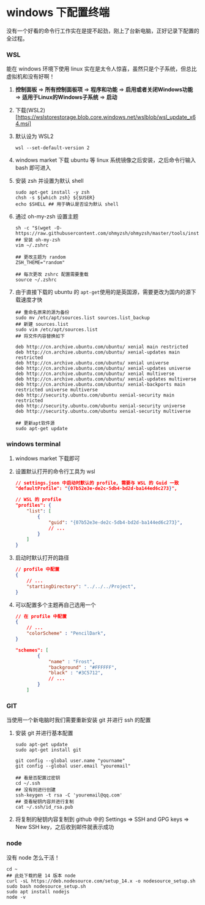 # windows 下配置终端

没有一个好看的命令行工作实在是提不起劲，刚上了台新电脑，正好记录下配置的全过程。

### WSL

能在 windows 环境下使用 linux 实在是太令人惊喜，虽然只是个子系统，但总比虚拟机和没有好啊！

1. **控制面板** => **所有控制面板项** => **程序和功能**  => **启用或者关闭Windows功能** => **适用于Linux的Windows子系统** => **启动**

2. 下载(WSL2)[https://wslstorestorage.blob.core.windows.net/wslblob/wsl_update_x64.msi] 

3. 默认设为 WSL2 

   `wsl --set-default-version 2`

4. windows market 下载 ubuntu 等 linux 系统镜像之后安装，之后命令行输入 bash 即可进入

5. 安装 zsh 并设置为默认 shell

   ```shell
   sudo apt-get install -y zsh
   chsh -s ${which zsh} ${$USER}
   echo $SHELL ## 用于确认是否设为默认 shell
   ```

6. 通过 oh-my-zsh 设置主题

   ```shell
   sh -c "$(wget -O- https://raw.githubusercontent.com/ohmyzsh/ohmyzsh/master/tools/install.sh)" ## 安装 oh-my-zsh
   vim ~/.zshrc
   
   ## 更改主题为 random
   ZSH_THEME="random"
   
   ## 每次更改 zshrc 配置需要重载
   source ~/.zshrc
   ```

7. 由于直接下载的 ubuntu 的 `apt-get`使用的是英国源，需要更改为国内的源下载速度才快

   ```shell
   ## 重命名原来的源为备份
   sudo mv /etc/apt/sources.list sources.list_backup
   ## 新建 sources.list
   sudo vim /etc/apt/sources.list
   ## 将文件内容替换如下
   
   deb http://cn.archive.ubuntu.com/ubuntu/ xenial main restricted
   deb http://cn.archive.ubuntu.com/ubuntu/ xenial-updates main restricted
   deb http://cn.archive.ubuntu.com/ubuntu/ xenial universe
   deb http://cn.archive.ubuntu.com/ubuntu/ xenial-updates universe
   deb http://cn.archive.ubuntu.com/ubuntu/ xenial multiverse
   deb http://cn.archive.ubuntu.com/ubuntu/ xenial-updates multiverse
   deb http://cn.archive.ubuntu.com/ubuntu/ xenial-backports main restricted universe multiverse
   deb http://security.ubuntu.com/ubuntu xenial-security main restricted
   deb http://security.ubuntu.com/ubuntu xenial-security universe
   deb http://security.ubuntu.com/ubuntu xenial-security multiverse
   
   ## 更新apt软件源
   sudo apt-get update
   ```

### windows terminal

1. windows market 下载即可

2. 设置默认打开的命令行工具为 wsl

   ```json
   // settings.json 中启动时默认的 profile, 需要与 WSL 的 Guid 一致
   "defaultProfile": "{07b52e3e-de2c-5db4-bd2d-ba144ed6c273}",
   
   // WSL 的 profile
   "profiles": {
       "list": [
           {
               "guid": "{07b52e3e-de2c-5db4-bd2d-ba144ed6c273}",
               // ...
           }
       ]
   }
   ```

3. 启动时默认打开的路径

   ```json
   // profile 中配置
   {
       // ...
       "startingDirectory": "../../../Project",
   }
   ```

4. 可以配置多个主题再自己选用一个

   ```json
   // 在 profile 中配置
   {
       // ...
       "colorScheme" : "PencilDark",
   }
   
   "schemes": [
           {
               "name" : "Frost",
               "background" : "#FFFFFF",
               "black" : "#3C5712",
               // ...
           }
       ]
   ```

### GIT

当使用一个新电脑时我们需要重新安装 git 并进行 ssh 的配置

1. 安装 git 并进行基本配置

   ```shell
   sudo apt-get update
   sudo apt-get install git
   
   git config --global user.name "yourname"
   git config --global user.email "youremail"
   
   ## 看是否配置过密钥
   cd ~/.ssh
   ## 没有则进行创建
   ssh-keygen -t rsa -C 'youremail@qq.com'
   ## 查看秘钥内容并进行复制
   cat ~/.ssh/id_rsa.pub
   ```

2. 将复制的秘钥内容复制到 github 中的 Settings => SSH and GPG keys => New SSH key，之后收到邮件就表示成功

### node

没有 node 怎么干活！

```
cd ~
## 此处下载的是 14 版本 node
curl -sL https://deb.nodesource.com/setup_14.x -o nodesource_setup.sh
sudo bash nodesource_setup.sh
sudo apt install nodejs
node -v
```


